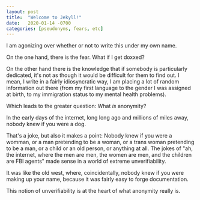 ```yaml
---
layout: post
title:  "Welcome to Jekyll!"
date:   2020-01-14 -0700
categories: [pseudonyms, fears, etc]
---
```

I am agonizing over whether or not to write this under my own name.

On the one hand, there is the fear. What if I get doxxed?

On the other hand there is the knowledge that if somebody is particularly dedicated, it's not as though it would be difficult for them to find out. I mean, I write in a fairly idiosyncratic way, I am placing a lot of random information out there (from my first language to the gender I was assigned at birth, to my immigration status to my mental health problems).

Which leads to the greater question: What *is* anonymity?

In the early days of the internet, long long ago and millions of miles away, nobody knew if you were a dog.

That's a joke, but also it makes a point: Nobody knew if you were a womman, or a man pretending to be a woman, or a trans woman pretending to be a man, or a child or an old person, or anything at all. The jokes of "ah, the internet, where the men are men, the women are men, and the children are FBI agents" made sense in a world of extreme unverifiability.

It was like the old west, where, coincidentally, nobody knew if you were making up your name, because it was fairly easy to forge documentation.

This notion of unverifiability is at the heart of what anonymity really is. 
